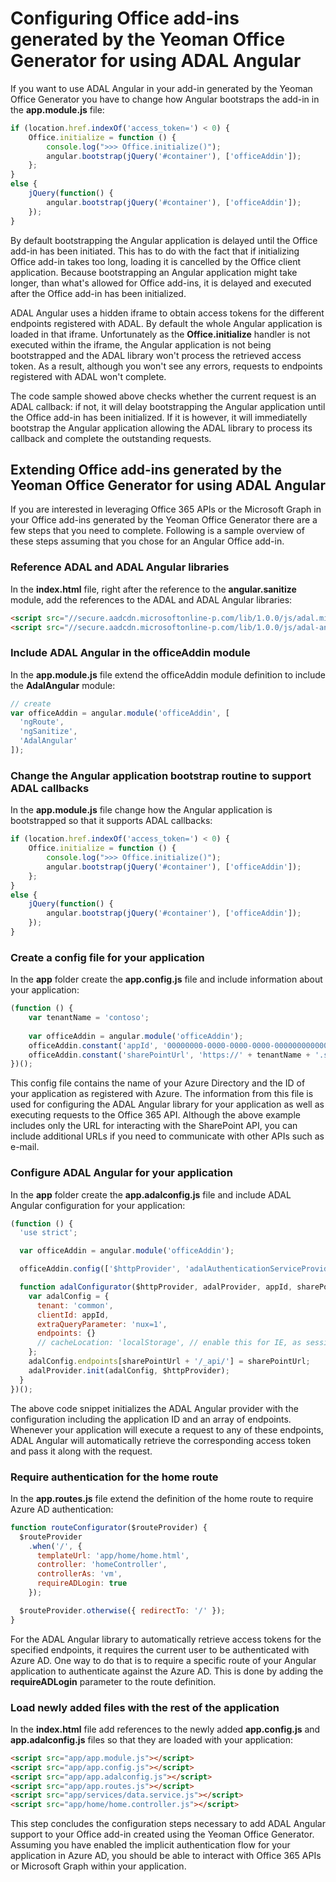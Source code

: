 # Configuring Office add-ins generated by the Yeoman Office Generator for using ADAL Angular

If you want to use ADAL Angular in your add-in generated by the Yeoman Office Generator you have to change how Angular bootstraps the add-in in the __app.module.js__ file:

```js
if (location.href.indexOf('access_token=') < 0) {
	Office.initialize = function () {
		console.log(">>> Office.initialize()");
		angular.bootstrap(jQuery('#container'), ['officeAddin']);
	};
}
else {
	jQuery(function() {
		angular.bootstrap(jQuery('#container'), ['officeAddin']);      
	});
}
```

By default bootstrapping the Angular application is delayed until the Office add-in has been initiated. This has to do with the fact that if initializing Office add-in takes too long, loading it is cancelled by the Office client application. Because bootstrapping an Angular application might take longer, than what's allowed for Office add-ins, it is delayed and executed after the Office add-in has been initialized.

ADAL Angular uses a hidden iframe to obtain access tokens for the different endpoints registered with ADAL. By default the whole Angular application is loaded in that iframe. Unfortunately as the __Office.initialize__ handler is not executed within the iframe, the Angular application is not being bootstrapped and the ADAL library won't process the retrieved access token. As a result, although you won't see any errors, requests to endpoints registered with ADAL won't complete.

The code sample showed above checks whether the current request is an ADAL callback: if not, it will delay bootstrapping the Angular application until the Office add-in has been initialized. If it is however, it will immediatelly bootstrap the Angular application allowing the ADAL library to process its callback and complete the outstanding requests.

## Extending Office add-ins generated by the Yeoman Office Generator for using ADAL Angular

If you are interested in leveraging Office 365 APIs or the Microsoft Graph in your Office add-ins generated by the Yeoman Office Generator there are a few steps that you need to complete. Following is a sample overview of these steps assuming that you chose for an Angular Office add-in.

### Reference ADAL and ADAL Angular libraries

In the __index.html__ file, right after the reference to the __angular.sanitize__ module, add the references to the ADAL and ADAL Angular libraries:

```html
<script src="//secure.aadcdn.microsoftonline-p.com/lib/1.0.0/js/adal.min.js"></script>
<script src="//secure.aadcdn.microsoftonline-p.com/lib/1.0.0/js/adal-angular.min.js"></script>
```

### Include ADAL Angular in the officeAddin module

In the __app.module.js__ file extend the officeAddin module definition to include the __AdalAngular__ module:

```js
// create
var officeAddin = angular.module('officeAddin', [
  'ngRoute',
  'ngSanitize',
  'AdalAngular'
]);
```

### Change the Angular application bootstrap routine to support ADAL callbacks

In the __app.module.js__ file change how the Angular application is bootstrapped so that it supports ADAL callbacks:

```js
if (location.href.indexOf('access_token=') < 0) {
	Office.initialize = function () {
		console.log(">>> Office.initialize()");
		angular.bootstrap(jQuery('#container'), ['officeAddin']);
	};
}
else {
	jQuery(function() {
		angular.bootstrap(jQuery('#container'), ['officeAddin']);      
	});
}
``` 

### Create a config file for your application

In the __app__ folder create the __app.config.js__ file and include information about your application:

```js
(function () {
	var tenantName = 'contoso';
	
	var officeAddin = angular.module('officeAddin');
	officeAddin.constant('appId', '00000000-0000-0000-0000-000000000000');								   
	officeAddin.constant('sharePointUrl', 'https://' + tenantName + '.sharepoint.com');
})();
```

This config file contains the name of your Azure Directory and the ID of your application as registered with Azure. The information from this file is used for configuring the ADAL Angular library for your application as well as executing requests to the Office 365 API. Although the above example includes only the URL for interacting with the SharePoint API, you can include additional URLs if you need to communicate with other APIs such as e-mail.

### Configure ADAL Angular for your application

In the __app__ folder create the __app.adalconfig.js__ file and include ADAL Angular configuration for your application:

```js
(function () {
  'use strict';

  var officeAddin = angular.module('officeAddin');

  officeAddin.config(['$httpProvider', 'adalAuthenticationServiceProvider', 'appId', 'sharePointUrl', adalConfigurator]);

  function adalConfigurator($httpProvider, adalProvider, appId, sharePointUrl) {
    var adalConfig = {
      tenant: 'common',
      clientId: appId,
      extraQueryParameter: 'nux=1',
      endpoints: {}
      // cacheLocation: 'localStorage', // enable this for IE, as sessionStorage does not work for localhost. 
    };
    adalConfig.endpoints[sharePointUrl + '/_api/'] = sharePointUrl;
    adalProvider.init(adalConfig, $httpProvider);
  }
})();
```

The above code snippet initializes the ADAL Angular provider with the configuration including the application ID and an array of endpoints. Whenever your application will execute a request to any of these endpoints, ADAL Angular will automatically retrieve the corresponding access token and pass it along with the request.

### Require authentication for the home route

In the __app.routes.js__ file extend the definition of the home route to require Azure AD authentication:

```js
function routeConfigurator($routeProvider) {
  $routeProvider
    .when('/', {
      templateUrl: 'app/home/home.html',
      controller: 'homeController',
      controllerAs: 'vm',
      requireADLogin: true
    });

  $routeProvider.otherwise({ redirectTo: '/' });
}
```

For the ADAL Angular library to automatically retrieve access tokens for the specified endpoints, it requires the current user to be authenticated with Azure AD. One way to do that is to require a specific route of your Angular application to authenticate against the Azure AD. This is done by adding the __requireADLogin__ parameter to the route definition.

### Load newly added files with the rest of the application

In the __index.html__ file add references to the newly added __app.config.js__ and __app.adalconfig.js__ files so that they are loaded with your application:

```html
<script src="app/app.module.js"></script>
<script src="app/app.config.js"></script>
<script src="app/app.adalconfig.js"></script>
<script src="app/app.routes.js"></script>
<script src="app/services/data.service.js"></script>
<script src="app/home/home.controller.js"></script>
```

This step concludes the configuration steps necessary to add ADAL Angular support to your Office add-in created using the Yeoman Office Generator. Assuming you have enabled the implicit authentication flow for your application in Azure AD, you should be able to interact with Office 365 APIs or Microsoft Graph within your application. 
